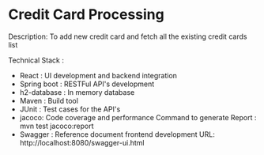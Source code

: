 # Credit Card Processing
 
Description: To add new credit card and fetch all the existing credit cards list
 
          
Technical Stack :
* React : UI development and backend integration
* Spring boot : RESTFul API's development
* h2-database : In memory database
* Maven : Build tool 
* JUnit : Test cases for the API's
* jacoco: Code coverage and performance
          Command to generate Report :  mvn test jacoco:report
* Swagger : Reference document frontend development 
             URL: http://localhost:8080/swagger-ui.html
